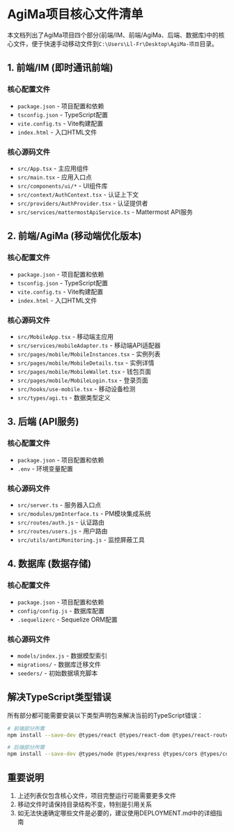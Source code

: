 # AgiMa项目核心文件清单

本文档列出了AgiMa项目四个部分(前端/IM、前端/AgiMa、后端、数据库)中的核心文件，便于快速手动移动文件到`C:\Users\Ll-Fr\Desktop\AgiMa-项目`目录。

## 1. 前端/IM (即时通讯前端)

### 核心配置文件
- `package.json` - 项目配置和依赖
- `tsconfig.json` - TypeScript配置
- `vite.config.ts` - Vite构建配置
- `index.html` - 入口HTML文件

### 核心源码文件
- `src/App.tsx` - 主应用组件
- `src/main.tsx` - 应用入口点
- `src/components/ui/*` - UI组件库
- `src/context/AuthContext.tsx` - 认证上下文
- `src/providers/AuthProvider.tsx` - 认证提供者
- `src/services/mattermostApiService.ts` - Mattermost API服务

## 2. 前端/AgiMa (移动端优化版本)

### 核心配置文件
- `package.json` - 项目配置和依赖
- `tsconfig.json` - TypeScript配置
- `vite.config.ts` - Vite构建配置
- `index.html` - 入口HTML文件

### 核心源码文件
- `src/MobileApp.tsx` - 移动端主应用
- `src/services/mobileAdapter.ts` - 移动端API适配器
- `src/pages/mobile/MobileInstances.tsx` - 实例列表
- `src/pages/mobile/MobileDetails.tsx` - 实例详情
- `src/pages/mobile/MobileWallet.tsx` - 钱包页面
- `src/pages/mobile/MobileLogin.tsx` - 登录页面
- `src/hooks/use-mobile.tsx` - 移动设备检测
- `src/types/agi.ts` - 数据类型定义

## 3. 后端 (API服务)

### 核心配置文件
- `package.json` - 项目配置和依赖
- `.env` - 环境变量配置

### 核心源码文件
- `src/server.ts` - 服务器入口点
- `src/modules/pmInterface.ts` - PM模块集成系统
- `src/routes/auth.js` - 认证路由
- `src/routes/users.js` - 用户路由
- `src/utils/antiMonitoring.js` - 监控屏蔽工具

## 4. 数据库 (数据存储)

### 核心配置文件
- `package.json` - 项目配置和依赖
- `config/config.js` - 数据库配置
- `.sequelizerc` - Sequelize ORM配置

### 核心源码文件
- `models/index.js` - 数据模型索引
- `migrations/` - 数据库迁移文件
- `seeders/` - 初始数据填充脚本

## 解决TypeScript类型错误

所有部分都可能需要安装以下类型声明包来解决当前的TypeScript错误：

```bash
# 前端部分所需
npm install --save-dev @types/react @types/react-dom @types/react-router-dom

# 后端部分所需
npm install --save-dev @types/node @types/express @types/cors @types/compression @types/body-parser @types/morgan @types/helmet @types/socket.io
```

## 重要说明

1. 上述列表仅包含核心文件，项目完整运行可能需要更多文件
2. 移动文件时请保持目录结构不变，特别是引用关系
3. 如无法快速确定哪些文件是必要的，建议使用DEPLOYMENT.md中的详细指南